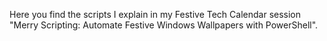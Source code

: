 Here you find the scripts I explain in my Festive Tech Calendar session "Merry Scripting: Automate Festive Windows Wallpapers with PowerShell".
